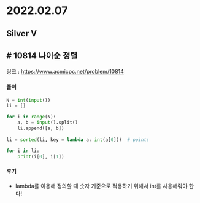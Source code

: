 # 2022.02.07

## Silver V

## # 10814 나이순 정렬

링크 : https://www.acmicpc.net/problem/10814



#### 풀이

```python
N = int(input())
li = []

for i in range(N):
    a, b = input().split()
    li.append([a, b])
    
li = sorted(li, key = lambda a: int(a[0]))  # point!

for i in li:
    print(i[0], i[1])
```



#### 후기

* lambda를 이용해 정의할 때 숫자 기준으로 적용하기 위해서 int를 사용해줘야 한다!


